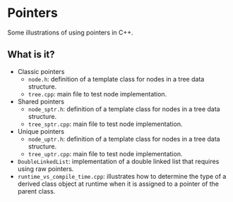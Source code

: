 # Pointers
Some illustrations of using pointers in C++.

## What is it?
* Classic pointers
  * `node.h`: definition of a template class for nodes in a tree data
      structure.
  * `tree.cpp`: main file to test node implementation.
* Shared pointers
  * `node_sptr.h`: definition of a template class for nodes in a tree data
      structure.
  * `tree_sptr.cpp`: main file to test node implementation.
* Unique pointers
  * `node_uptr.h`: definition of a template class for nodes in a tree data
      structure.
  * `tree_uptr.cpp`: main file to test node implementation.
* `DoubleLinkedList`: implementation of a double linked list
  that requires using raw pointers.
* `runtime_vs_compile_time.cpp`: illustrates how to determine the
  type of a derived class object at runtime when it is assigned to
  a pointer of the parent class.
